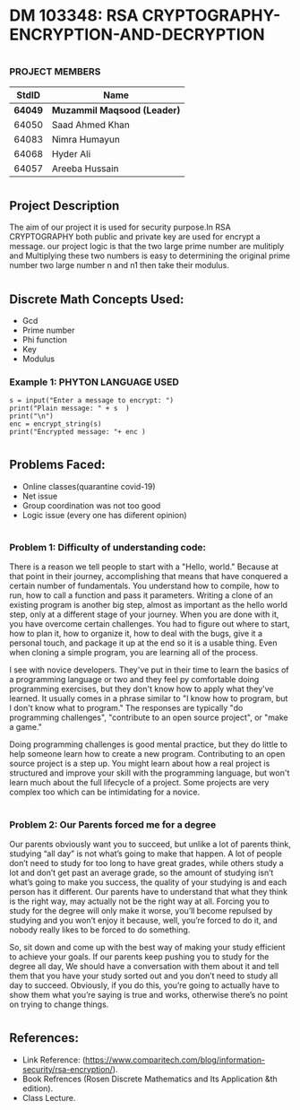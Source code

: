 # 
# DM 103348: RSA CRYPTOGRAPHY-ENCRYPTION-AND-DECRYPTION 

# 
### PROJECT MEMBERS 
StdID | Name
------------ | -------------
**64049** | **Muzammil Maqsood (Leader)** 
64050 | Saad Ahmed Khan
64083 | Nimra Humayun
64068 | Hyder Ali
64057 | Areeba Hussain

<!-- Replace name and student ids with acutally group member names and ids-->
# 
## Project Description 
The aim of our project it is used for security purpose.In RSA CRYPTOGRAPHY both public and private key are used for encrypt a message. our project logic is that the two large prime number are mulitiply and Multiplying these two numbers is easy to  determining the original prime number two large number n and n1 then take their modulus.

# 
## Discrete Math Concepts Used:
- Gcd 
- Prime number
- Phi function
- Key 
- Modulus 
### Example 1: PHYTON LANGUAGE USED

```Phyton code:
s = input("Enter a message to encrypt: ")
print("Plain message: " + s  )
print("\n")
enc = encrypt_string(s)
print("Encrypted message: "+ enc )
```
# 
## Problems Faced:

- Online classes(quarantine covid-19)
- Net issue 
- Group coordination was not too good 
- Logic issue (every one has diiferent opinion)

# 
### Problem 1: Difficulty of understanding code: ###
There is a reason we tell people to start with a "Hello, world." Because at that point in their journey, accomplishing that means that have conquered a certain number of fundamentals. You understand how to compile, how to run, how to call a function and pass it parameters. Writing a clone of an existing program is another big step, almost as important as the hello world step, only at a different stage of your journey. When you are done with it, you have overcome certain challenges. You had to figure out where to start, how to plan it, how to organize it, how to deal with the bugs, give it a personal touch, and package it up at the end so it is a usable thing. Even when cloning a simple program, you are learning all of the process.

I see with novice developers. They've put in their time to learn the basics of a programming language or two and they feel py comfortable doing programming exercises, but they don't know how to apply what they've learned. It usually comes in a phrase similar to "I know how to program, but I don't know what to program." The responses are typically "do programming challenges", "contribute to an open source project", or "make a game."

Doing programming challenges is good mental practice, but they do little to help someone learn how to create a new program. Contributing to an open source project is a step up. You might learn about how a real project is structured and improve your skill with the programming language, but won't learn much about the full lifecycle of a project. Some projects are very complex too which can be intimidating for a novice.

# 
### Problem 2: Our Parents forced me for a degree ###

Our parents obviously want you to succeed, but unlike a lot of parents think, studying “all day” is not what’s going to make that happen. A lot of people don’t need to study for too long to have great grades, while others study a lot and don’t get past an average grade, so the amount of studying isn’t what’s going to make you success, the quality of your studying is and each person has it different. Our parents have to understand that what they think is the right way, may actually not be the right way at all. Forcing you to study for the degree will only make it worse, you’ll become repulsed by studying and you won’t enjoy it because, well, you’re forced to do it, and nobody really likes to be forced to do something.

So, sit down and come up with the best way of making your study efficient to achieve your goals. If our parents keep pushing you to study for the degree all day, We should have a conversation with them about it and tell them that you have your study sorted out and you don’t need to study all day to succeed. Obviously, if you do this, you’re going to actually have to show them what you’re saying is true and works, otherwise there’s no point on trying to change things.

# 
## References: ##
- Link Reference: (https://www.comparitech.com/blog/information-security/rsa-encryption/).
- Book Refrences (Rosen Discrete Mathematics and Its Application &th edition).
- Class Lecture.

